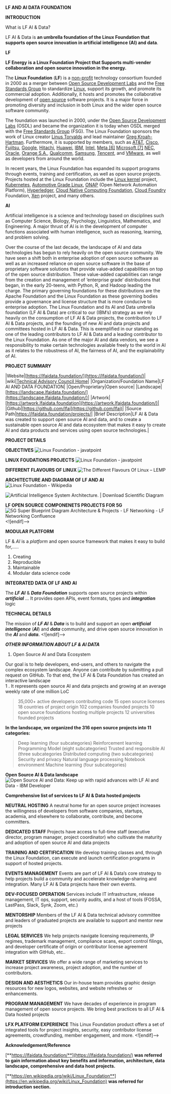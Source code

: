 ﻿
**LF AND AI DATA FOUNDATION**

**INTRODUCTION**

What is LF AI & Data?

LF AI & Data is **an umbrella foundation of the Linux Foundation that supports open source innovation in artificial intelligence (AI) and data**.

**LF**

**LF Energy** **is a Linux Foundation Project that Supports multi-vender collaboration and open source innovation in the energy.**

The **Linux Foundation** (**LF**) is a [non-profit](https://en.wikipedia.org/wiki/Nonprofit_organization "Nonprofit organization") technology consortium founded in 2000 as a merger between [Open Source Development Labs](https://en.wikipedia.org/wiki/Open_Source_Development_Labs "Open Source Development Labs") and the [Free Standards Group](https://en.wikipedia.org/wiki/Free_Standards_Group "Free Standards Group") to standardize [Linux](https://en.wikipedia.org/wiki/Linux "Linux"), support its growth, and promote its commercial adoption. Additionally, it hosts and promotes the collaborative development of [open source](https://en.wikipedia.org/wiki/Open-source_software "Open-source software") software projects. It is a major force in promoting diversity and inclusion in both Linux and the wider open source software community.

The foundation was launched in 2000, under the [Open Source Development Labs](https://en.wikipedia.org/wiki/Open_Source_Development_Labs "Open Source Development Labs") (OSDL) and became the organization it is today when OSDL merged with the [Free Standards Group](https://en.wikipedia.org/wiki/Free_Standards_Group "Free Standards Group") (FSG). The Linux Foundation sponsors the work of Linux creator [Linus Torvalds](https://en.wikipedia.org/wiki/Linus_Torvalds "Linus Torvalds") and lead maintainer [Greg Kroah-Hartman](https://en.wikipedia.org/wiki/Greg_Kroah-Hartman "Greg Kroah-Hartman"). Furthermore, it is supported by members, such as [AT&T](https://en.wikipedia.org/wiki/AT%26T "AT&T"), [Cisco](https://en.wikipedia.org/wiki/Cisco "Cisco"), [Fujitsu](https://en.wikipedia.org/wiki/Fujitsu "Fujitsu"), [Google](https://en.wikipedia.org/wiki/Google "Google"), [Hitachi](https://en.wikipedia.org/wiki/Hitachi "Hitachi"), [Huawei](https://en.wikipedia.org/wiki/Huawei "Huawei"), [IBM](https://en.wikipedia.org/wiki/IBM "IBM"), [Intel](https://en.wikipedia.org/wiki/Intel "Intel"), [Meta](https://en.wikipedia.org/wiki/Meta_Platforms "Meta Platforms"),[[6]](https://en.wikipedia.org/wiki/Linux_Foundation#cite_note-6)  [Microsoft](https://en.wikipedia.org/wiki/Microsoft "Microsoft"),[[7]](https://en.wikipedia.org/wiki/Linux_Foundation#cite_note-7)  [NEC](https://en.wikipedia.org/wiki/NEC "NEC"), [Oracle](https://en.wikipedia.org/wiki/Oracle_Corporation "Oracle Corporation"), [Orange S.A.](https://en.wikipedia.org/wiki/Orange_S.A. "Orange S.A."), [Qualcomm](https://en.wikipedia.org/wiki/Qualcomm "Qualcomm"), [Samsung](https://en.wikipedia.org/wiki/Samsung "Samsung"), [Tencent](https://en.wikipedia.org/wiki/Tencent "Tencent"), and [VMware](https://en.wikipedia.org/wiki/VMware "VMware"), as well as developers from around the world.

In recent years, the Linux Foundation has expanded its support programs through events, training and certification, as well as open source projects. Projects hosted at the Linux Foundation include the [Linux kernel](https://en.wikipedia.org/wiki/Linux_kernel "Linux kernel") project, [Kubernetes](https://en.wikipedia.org/wiki/Kubernetes "Kubernetes"), [Automotive Grade Linux](https://en.wikipedia.org/wiki/Automotive_Grade_Linux "Automotive Grade Linux"), [ONAP](https://en.wikipedia.org/wiki/ONAP "ONAP") (Open Network Automation Platform), [Hyperledger](https://en.wikipedia.org/wiki/Hyperledger "Hyperledger"), [Cloud Native Computing Foundation](https://en.wikipedia.org/wiki/Cloud_Native_Computing_Foundation "Cloud Native Computing Foundation"), [Cloud Foundry](https://en.wikipedia.org/wiki/Cloud_Foundry "Cloud Foundry") Foundation, [Xen](https://en.wikipedia.org/wiki/Xen "Xen") project, and many others.

**AI**

Artificial intelligence is a science and technology based on disciplines such as Computer Science, Biology, Psychology, Linguistics, Mathematics,  and Engineering. A major thrust of AI is in the development of computer functions associated with human intelligence, such as reasoning, learning, and problem solving.

Over the course of the last decade, the landscape of AI and data technologies has begun to rely heavily on the open source community. We have seen a shift both in enterprise adoption of open source software as well as an increased reliance on open source software in the base of proprietary software solutions that provide value-added capabilities on top of the open source distribution. These value-added capabilities can range from the creation and management of ‘enterprise grade’ distributions that began, in the early 20-teens, with Python, R, and Hadoop leading the charge. The primary governing foundations for these distributions are the Apache Foundation and the Linux Foundation as these governing bodies provide a governance and license structure that is more conducive to enterprise adoption. The Linux Foundation and its AI and Data umbrella foundation (LF AI & Data) are critical to our (IBM’s) strategy as we rely heavily on the consumption of LF AI & Data projects, the contribution to LF AI & Data projects, and the founding of new AI and data projects and committees hosted in LF AI & Data. This is exemplified in our standing as one of the leading contributors to LF AI & Data and a leading contributor to the Linux Foundation. As one of the major AI and data vendors, we see a responsibility to make certain technologies available freely to the world in AI as it relates to the robustness of AI, the fairness of AI, and the explainability of AI.

**PROJECT SUMMARY**

|Website|[https://lfaidata.foundation/](https://lfaidata.foundation/)|
|wiki|[Technical Advisory Council Home](https://wiki.lfaidata.foundation/pages/viewpage.action?pageId=7733341)|
|Organization/Foundation Name|LF AI AND DATA FOUNDATION|
|Open/Proprietary|Open source|
|Landscape|[https://landscape.lfaidata.foundation/](https://landscape.lfaidata.foundation/)|
|Artwork|[https://artwork.lfaidata.foundation](https://artwork.lfaidata.foundation/)|
|Github|[https://github.com/lfai](https://github.com/lfai)|
|Source Path|https://lfaidata.foundation/projects/|
|Brief Description|LF AI & Data was created to support open source AI and data, and to create a sustainable open source AI and data ecosystem that makes it easy to create AI and data products and services using open source technologies.|

**PROJECT DETAILS**

**OBJECTIVES**
![Linux Foundation - javatpoint](https://static.javatpoint.com/linux/images/linux-foundation.png)

**LINUX FOUDATIONS PROJECTS**
![Linux Foundation - javatpoint](https://static.javatpoint.com/linux/images/linux-foundation2.png)

**DIFFERENT FLAVOURS OF LINUX**
![The Different Flavours Of Linux – LEMP](https://lemppics.lemp.io/1661330532094.png)

**ARCHITECTURE AND DIAGRAM OF LF AND AI**
![Linux Foundation - Wikipedia](https://upload.wikimedia.org/wikipedia/commons/thumb/9/9a/CUPS-block-diagram.svg/200px-CUPS-block-diagram.svg.png)

![Artificial Intelligence System Architecture. | Download Scientific Diagram](https://www.researchgate.net/publication/267953355/figure/fig2/AS:295511635578885@1447466872445/Artificial-Intelligence-System-Architecture.png)

**LF OPEN SOURCE COMPONENETS PROJECTS FOR 5G**
![5G Super Blueprint Diagram Architecture & Projects - LF Networking - LF  Networking Confluence](https://wiki.lfnetworking.org/download/attachments/53609061/5G%20Super%20Blueprint%20Diagram.png?version=1&modificationDate=1617212192000&api=v2)
<![endif]-->

**MODULAR PLATFORM**

LF & _AI_ is a _platform_ and open source framework that makes it easy to build for,…..

1. Creating
2. Reproducible
3. Maintainable
4. Modular data science code

**INTEGRATED DATA OF LF AND AI**

The _**LF AI**_ & _**Data Foundation**_ supports open source projects within _**artificial**_ ... It provides open APIs, event formats, types and _**integration**_ logic

**TECHNICAL DETAILS**

The mission of _**LF AI**_ & _**Data**_ is to build and support an open _**artificial intelligence**_ (_**AI**_) and _**data**_ community, and drive open source innovation in the _**AI**_ and _**data.**_
<![endif]-->

_**OTHER INFORMATION ABOUT LF & AI DATA**_


1. Open Source AI and Data Ecosystem

Our goal is to help developers, end-users, and others to navigate the complex ecosystem landscape. Anyone can contribute by submitting a pull request on GitHub. To that end, the LF AI & Data Foundation has created an interactive landscape  
1 . It represents open source AI and data projects and growing at an average weekly rate of one million LoC
>35,000+ active developers contributing code
>15 open source licenses
>18 countries of project origin
>102 companies founded projects
>10 open source foundations hosting multiple projects
>12 universities founded projects

**In the landscape, we organized the 316 open source projects into 11 categories:**
>Deep learning (four subcategories)
>Reinforcement learning
>Programming
>Model (eight subcategories)
>Trusted and responsible AI (three subcategories
>Distributed computing (two subcategories)
>Security and privacy
>Natural language processing
>Notebook environment
>Machine learning (four subcategories)

**Open Source AI & Data landscape**
![Open Source AI and Data: Keep up with rapid advances with LF AI and Data -  IBM Developer](https://developer.ibm.com/developer/default/blogs/open-source-ai-and-data-how-best-to-keep-up-with-rapid-advances/images/landscape.jpg)

**Comprehensive list of services to LF AI & Data hosted projects**

**NEUTRAL** **HOSTING**
A neutral home for an open source project increases the willingness of developers from software companies, startups, academia, and elsewhere to collaborate, contribute, and become committers.

**DEDICATED STAFF**
Projects have access to full-time staff (executive director, program manager, project coordinator) who cultivate the maturity and adoption of open source AI and data projects

**TRAINING AND CERTIFICATION**
We develop training classes and, through the Linux Foundation, can execute and launch certification programs in support of hosted projects.

**EVENTS MANAGEMENT**
Events are part of LF AI & Data’s core strategy to help projects build a community and accelerate knowledge-sharing and integration. Many LF AI & Data projects have their own events.

**DEV-FOCUSED OPERATION**
Services include IT infrastructure, release management, IT ops, support, security audits, and a host of tools (FOSSA, LastPass, Slack, Synk, Zoom, etc.)

**MENTORSHIP**
Members of the LF AI & Data technical advisory committee and leaders of graduated projects are available to support and mentor new projects

**LEGAL SERVICES**
We help projects navigate licensing requirements, IP regimes, trademark management, compliance scans, export control filings, and developer certificate of origin or contributor license agreement integration with GitHub, etc..

**MARKET SERVICES**
We offer a wide range of marketing services to increase project awareness, project adoption, and the number of contributors.

**DESIGN AND AESTHETICS**
Our in-house team provides graphic design resources for new logos, websites, and website refreshes or enhancements.

**PROGRAM MANAGEMENT**
We have decades of experience in program management of open source projects. We bring best practices to all LF AI & Data hosted projects

**LFX PLATFORM EXPERIENCE**
This Linux Foundation product offers a set of integrated tools for project insights, security, easy contributor license agreements, crowdfunding, member engagement, and more.
<![endif]-->

**Acknowledgement/Reference**

[**https://lfaidata.foundation/**](https://lfaidata.foundation/) **was referred to gain information about key benefits and information, architecture, data landscape, comprehensive and data host projects.**

[**https://en.wikipedia.org/wiki/Linux_Foundation**](https://en.wikipedia.org/wiki/Linux_Foundation) **was referred for introduction section.**
